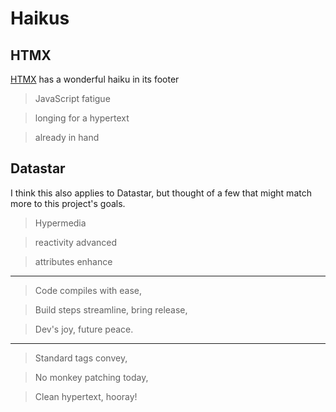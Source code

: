 # Haikus

## HTMX

[HTMX](https://htmx.org/) has a wonderful haiku in its footer

> JavaScript fatigue

> longing for a hypertext

> already in hand

## Datastar

I think this also applies to Datastar, but thought of a few that might match more to this project's goals.

> Hypermedia

> reactivity advanced

> attributes enhance

---

> Code compiles with ease,

> Build steps streamline, bring release,

> Dev's joy, future peace.

---

> Standard tags convey,

> No monkey patching today,

> Clean hypertext, hooray!
